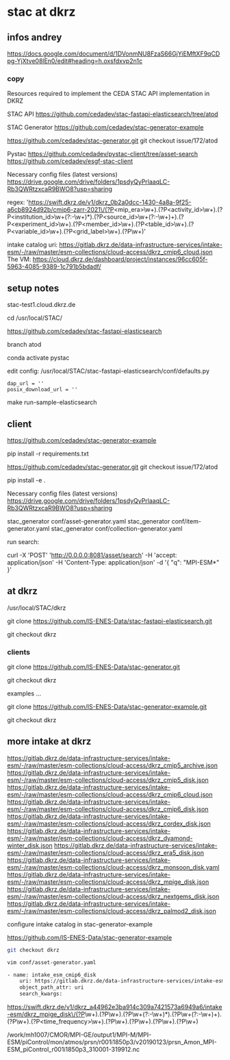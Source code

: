 # stac at dkrz

## infos andrey

https://docs.google.com/document/d/1DVonmNU8FzaS66GjYiEMftXF9qCDpg-YjXtve08lEn0/edit#heading=h.oxsfdxvp2n1c

### copy

Resources required to implement the CEDA STAC API implementation in DKRZ

STAC API
https://github.com/cedadev/stac-fastapi-elasticsearch/tree/atod

STAC Generator
https://github.com/cedadev/stac-generator-example

https://github.com/cedadev/stac-generator.git
git checkout issue/172/atod

Pystac
https://github.com/cedadev/pystac-client/tree/asset-search
https://github.com/cedadev/esgf-stac-client

Necessary config files (latest versions)
https://drive.google.com/drive/folders/1psdyQyPrlaaqLC-Rb3QWRtzxcaR9BWO8?usp=sharing

regex:  'https://swift.dkrz.de/v1/dkrz_0b2a0dcc-1430-4a8a-9f25-a6cb8924d92b/cmip6-zarr-2021\/(?P<mip_era>\w+)\.(?P<activity_id>\w+)\.(?P<institution_id>\w+(?:-\w+)*)\.(?P<source_id>\w+(?:-\w+)+)\.(?P<experiment_id>\w+)\.(?P<member_id>\w+)\.(?P<table_id>\w+)\.(?P<variable_id>\w+)\.(?P<grid_label>\w+)\.(?P<version>\w+)'


 intake catalog uri: https://gitlab.dkrz.de/data-infrastructure-services/intake-esm/-/raw/master/esm-collections/cloud-access/dkrz_cmip6_cloud.json
The VM:
https://cloud.dkrz.de/dashboard/project/instances/96cc605f-5963-4085-9389-1c791b5bdadf/


## setup notes

stac-test1.cloud.dkrz.de


cd /usr/local/STAC/

https://github.com/cedadev/stac-fastapi-elasticsearch

branch atod

conda activate pystac

edit config:
/usr/local/STAC/stac-fastapi-elasticsearch/conf/defaults.py
```
dap_url = ''
posix_download_url = ''
```

make run-sample-elasticsearch

## client 

https://github.com/cedadev/stac-generator-example

pip install -r requirements.txt

https://github.com/cedadev/stac-generator.git
git checkout issue/172/atod

pip install -e .

Necessary config files (latest versions)
https://drive.google.com/drive/folders/1psdyQyPrlaaqLC-Rb3QWRtzxcaR9BWO8?usp=sharing



stac_generator conf/asset-generator.yaml 
stac_generator conf/item-generator.yaml
stac_generator conf/collection-generator.yaml

run search:

curl -X 'POST' 'http://0.0.0.0:8081/asset/search' -H 'accept: application/json' -H 'Content-Type: application/json' -d '{
"q": "MPI-ESM*"
}'


## at dkrz

/usr/local/STAC/dkrz

git clone https://github.com/IS-ENES-Data/stac-fastapi-elasticsearch.git

git checkout dkrz


### clients

git clone https://github.com/IS-ENES-Data/stac-generator.git

git checkout dkrz

examples ...

git clone https://github.com/IS-ENES-Data/stac-generator-example.git

git checkout dkrz

## more intake at dkrz

https://gitlab.dkrz.de/data-infrastructure-services/intake-esm/-/raw/master/esm-collections/cloud-access/dkrz_cmip5_archive.json
https://gitlab.dkrz.de/data-infrastructure-services/intake-esm/-/raw/master/esm-collections/cloud-access/dkrz_cmip5_disk.json
https://gitlab.dkrz.de/data-infrastructure-services/intake-esm/-/raw/master/esm-collections/cloud-access/dkrz_cmip6_cloud.json
https://gitlab.dkrz.de/data-infrastructure-services/intake-esm/-/raw/master/esm-collections/cloud-access/dkrz_cmip6_disk.json
https://gitlab.dkrz.de/data-infrastructure-services/intake-esm/-/raw/master/esm-collections/cloud-access/dkrz_cordex_disk.json
https://gitlab.dkrz.de/data-infrastructure-services/intake-esm/-/raw/master/esm-collections/cloud-access/dkrz_dyamond-winter_disk.json
https://gitlab.dkrz.de/data-infrastructure-services/intake-esm/-/raw/master/esm-collections/cloud-access/dkrz_era5_disk.json
https://gitlab.dkrz.de/data-infrastructure-services/intake-esm/-/raw/master/esm-collections/cloud-access/dkrz_monsoon_disk.yaml
https://gitlab.dkrz.de/data-infrastructure-services/intake-esm/-/raw/master/esm-collections/cloud-access/dkrz_mpige_disk.json
https://gitlab.dkrz.de/data-infrastructure-services/intake-esm/-/raw/master/esm-collections/cloud-access/dkrz_nextgems_disk.json
https://gitlab.dkrz.de/data-infrastructure-services/intake-esm/-/raw/master/esm-collections/cloud-access/dkrz_palmod2_disk.json


configure intake catalog in stac-generator-example

https://github.com/IS-ENES-Data/stac-generator-example

```bash
git checkout dkrz

vim conf/asset-generator.yaml

- name: intake_esm_cmip6_disk
    uri: https://gitlab.dkrz.de/data-infrastructure-services/intake-esm/-/raw/master/esm-collections/cloud-access/dkrz_cmip6_disk.json
    object_path_attr: uri
    search_kwargs:
```    


https://swift.dkrz.de/v1/dkrz_a44962e3ba914c309a7421573a6949a6/intake-esm/dkrz_mpige_disk\/(?P<project>\w+)\.(?P<product>\w+)\.(?P<institute>\w+(?:-\w+)*)\.(?P<model>\w+(?:-\w+)+)\.(?P<experiment>\w+)\.(?P<time_frequency>\w+)\.(?P<realm>\w+)\.(?P<variable>\w+)\.(?P<ensemble>\w+)\.(?P<version>\w+)


/work/mh1007/CMOR/MPI-GE/output1/MPI-M/MPI-ESM/piControl/mon/atmos/prsn/r001i1850p3/v20190123/prsn_Amon_MPI-ESM_piControl_r001i1850p3_310001-319912.nc